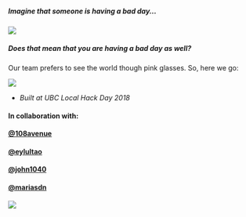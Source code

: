 

##### Imagine that someone is having a bad day...

![](C:\Users\ackht\LocalHackDay\pink-glasses\pink-glasses\images\readme1.png)



##### Does that mean that you are having a bad day as well?

Our team prefers to see the world though pink glasses. So, here we go:

![](C:\Users\ackht\LocalHackDay\pink-glasses\pink-glasses\images\readme2.png)





- *Built at UBC Local Hack Day 2018*



#### In collaboration with:

#### [@108avenue](https://github.com/108thavenue)

#### [@eylultao](https://github.com/eylultao) 

#### [@john1040](https://github.com/john1040)

#### [@mariasdn](https://github.com/mariasdn)





![](C:\Users\ackht\LocalHackDay\pink-glasses\pink-glasses\images\readme3.png)